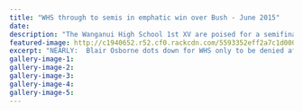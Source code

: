 ```yaml
---
title: "WHS through to semis in emphatic win over Bush - June 2015"
date: 
description: "The Wanganui High School 1st XV are poised for a semifinal spot in the Manawatu Colts competition after dispatching Bush 29-12 in their first home game of the season on Saturday."
featured-image: http://c1940652.r52.cf0.rackcdn.com/5593352eff2a7c1d00000222/Rugby-Blair-Osbourne-30.6.15.jpg
excerpt: "NEARLY:  Blair Osborne dots down for WHS only to be denied after a knock-on during his school's 29-12 win over Bush in Wanganui on Saturday."
gallery-image-1: 
gallery-image-2: 
gallery-image-3: 
gallery-image-4: 
gallery-image-5: 
---
```

